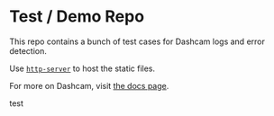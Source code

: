 # Test / Demo Repo

This repo contains a bunch of test cases for Dashcam logs and error detection.

Use [`http-server`](https://www.npmjs.com/package/http-server) to host the static files.

For more on Dashcam, visit [the docs page](https://docs.dashcam.io/).

test
